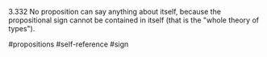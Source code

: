 3.332 No proposition can say anything about itself, because the propositional sign cannot be contained in itself (that is the "whole theory of types").

#propositions #self-reference #sign 